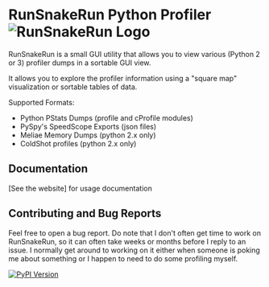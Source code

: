 # RunSnakeRun Python Profiler ![RunSnakeRun Logo](https://raw.githubusercontent.com/mcfletch/runsnakerun/master/docs/pyaccellerate.svg)

RunSnakeRun is a small GUI utility that allows
you to view various (Python 2 or 3) profiler dumps in a sortable
GUI view. 

It allows you to explore the profiler information using
a "square map" visualization or sortable tables of data.

Supported Formats:

* Python PStats Dumps (profile and cProfile modules)
* PySpy's SpeedScope Exports (json files)
* Meliae Memory Dumps (python 2.x only)
* ColdShot profiles (python 2.x only)

## Documentation

[See the website] for usage documentation

## Contributing and Bug Reports

Feel free to open a bug report. Do note that I don't often
get time to work on RunSnakeRun, so it can often take weeks
or months before I reply to an issue. I normally get around
to working on it either when someone is poking me about 
something or I happen to need to do some profiling myself.

[![PyPI Version](https://img.shields.io/pypi/v/RunSnakeRun.svg)](https://pypi.python.org/pypi/RunSnakeRun)
